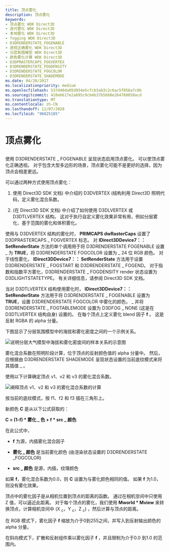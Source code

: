 ```yaml
---
title: 顶点雾化
description: 顶点雾化
keywords:
- 顶点雾化 WDK Direct3D
- 迭代雾化 WDK Direct3D
- 本地雾化 WDK Direct3D
- fogging WDK Direct3D
- D3DRENDERSTATE_FOGENABLE
- 透视正确雾化 WDK Direct3D
- 分层氛围模型 WDK Direct3D
- 颜色雾化计算 WDK Direct3D
- D3DPRASTERCAPS_FOGVERTEX
- D3DRENDERSTATE_FOGDENSITY
- D3DRENDERSTATE_FOGCOLOR
- D3DRENDERSTATE_SHADEMODE
ms.date: 04/20/2017
ms.localizationpriority: medium
ms.openlocfilehash: 537d40da05d934e5cfcb3ab3c2c6ac5f856a7c0b
ms.sourcegitcommit: 418e6617e2a695c9cb4b37b5b60e264760858acd
ms.translationtype: MT
ms.contentlocale: zh-CN
ms.lasthandoff: 12/07/2020
ms.locfileid: "96825185"
---
```

# <a name="vertex-fog"></a>顶点雾化


## <span id="ddk_vertex_fog_gg"></span><span id="DDK_VERTEX_FOG_GG"></span>


使用 D3DRENDERSTATE \_ FOGENABLE 呈现状态启用顶点雾化。 可以使顶点雾化正确透视。 对于包含大型多边形的场景，顶点雾化可能不是更好的选择，因为顶点会相差更远。

可以通过两种方式使用顶点雾化：

1.  使用 Direct3D SDK 文档) 中介绍的 D3DVERTEX (结构利用 Direct3D 照明代码，定义雾化混合系数。

2.   (在 Direct3D SDK 文档) 中介绍了如何使用 D3DLVERTEX 或 D3DTLVERTEX 结构。 这对于执行自定义雾化效果非常有用，例如分层雾化、基于范围的雾化和体积雾化。

使用与 D3DVERTEX 结构的雾化时， **PRIMCAPS dwRasterCaps** 设置了 D3DPRASTERCAPS \_ FOGVERTEX 标志。 对 **IDirect3DDevice7：： SetRenderState** 方法的单个调用用于将 D3DRENDERSTATE FOGENABLE 设置 \_ 为 **TRUE**，将 D3DRENDERSTATE FOGCOLOR 设置为 \_ 24 位 RGB 颜色。 对于线性雾化， **IDirect3DDevice7：： SetRenderState** 方法用于设置 D3DRENDERSTATE \_ FOGSTART 和 D3DRENDERSTATE \_ FOGEND。 对于指数和指数平方雾化，D3DRENDERSTATE \_ FOGDENSITY render 状态设置为 D3DLIGHTSTATETYPE。 有关详细信息，请参阅 Direct3D SDK 文档。

当对 D3DTLVERTEX 结构使用雾化时， **IDirect3DDevice7：： SetRenderState** 方法用于将 D3DRENDERSTATE \_ FOGENABLE 设置为 **TRUE**，设置 D3DRENDERSTATE FOGCOLOR 中雾化的颜色， \_ 并将 D3DRENDERSTATE \_ FOGTABLEMODE 设置为 D3DFOG \_ NONE (这是在 D3DTLVERTEX 结构自身) 设置的。 在每个顶点上定义雾化 blend 因子 **f** 。 这是反射 RGBA 的 alpha 分量。

下图显示了分层氛围模型中的海拔和雾化密度之间的一个示例关系。

![说明分层大气模型中海拔和雾化密度间的样本关系的示意图](images/d3dfig25.png)

雾化混合系数在照明阶段计算，位于顶点的反射颜色值的 alpha 分量中。 然后，应根据由 D3DRENDERSTATE SHADEMODE 呈现状态设置的当前底纹模式来将其插值 \_ 。

使用以下计算确定顶点 v1、v2 和 v3 的雾化混合系数。

![阐释顶点 v1、v2 和 v3 的雾化混合系数的计算](images/d3dfig8.png)

按当前的底纹模式，按 f1、f2 和 f3 插在三角形上。

新颜色 **C** 是从以下公式获取的：

**C = (1-f) \* 雾化 \_ 色 + f \* src \_ 颜色**

在此公式中，

-   **f** 为源，内插雾化混合因子

-   **雾化 \_ 颜色** 是当前雾化颜色 (由渲染状态设置的 D3DRENDERSTATE \_FOGCOLOR) 

-   **src \_ 颜色** 是源，内插，纹理颜色

如果 **f**，雾化混合系数为0.0，则 **C** 设置为与雾化颜色相同的值。 如果 **f** 为1.0，则没有雾化效果。

顶点中的雾化因子是从相机位置到顶点的距离的函数。 通过在相机空间中只使用 Z 值，可以逼近此距离。 对于每个顶点的雾化，我们使用 **Mworld \* Mview** 来转换顶点，计算相机空间中 (X <sub>c</sub>，Y <sub>c</sub>，Z <sub>c</sub>) ，然后计算与顶点的距离。

在 RGB 模式下，雾化因子 **f** 缩放为介于0到255之间，并写入到反射输出颜色的 alpha 分量。

在斜向模式下，扩散和反射组件乘以雾化因子 **f** ，并且限制为介于0.0 到1.0 的范围内。

 

 





